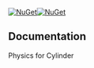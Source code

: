
[![NuGet](https://img.shields.io/nuget/v/Jpc.Physics.Cylinder.svg)](https://www.nuget.org/packages/Jpc.Physics.Cylinder)[![NuGet](https://img.shields.io/nuget/dt/Jpc.Physics.Cylinder.svg)](https://www.nuget.org/packages/Jpc.Physics.Cylinder)

## Documentation

Physics for Cylinder